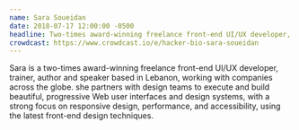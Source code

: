 ```yaml
---
name: Sara Soueidan
date: 2018-07-17 12:00:00 -0500
headline: Two-times award-winning freelance front-end UI/UX developer, trainer, author and speaker based in Lebanon
crowdcast: https://www.crowdcast.io/e/hacker-bio-sara-soueidan
---
```


Sara is a two-times award-winning freelance front-end UI/UX developer, trainer, author and speaker based in Lebanon, working with companies across the globe. she partners with design teams to execute and build beautiful, progressive Web user interfaces and design systems, with a strong focus on responsive design, performance, and accessibility, using the latest front-end design techniques.
